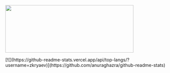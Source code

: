 <p align="left">
  <a href="https://leetcode.com/zkryaev">
    <img src="https://leetcard.jacoblin.cool/zkryaev?theme=dark&font=Roboto" width="400" height="150" />
  </a>
</p>
[![](https://github-readme-stats.vercel.app/api/top-langs/?username=zkryaev)](https://github.com/anuraghazra/github-readme-stats)

